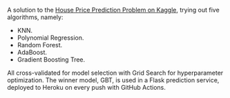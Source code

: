 A solution to the [House Price Prediction Problem on Kaggle](https://www.kaggle.com/c/house-prices-advanced-regression-techniques), trying out five algorithms, namely:

* KNN.
* Polynomial Regression.
* Random Forest.
* AdaBoost.
* Gradient Boosting Tree.

All cross-validated for model selection with Grid Search for hyperparameter optimization. The winner model, GBT, is used in a Flask prediction service, deployed to Heroku on every push with GitHub Actions.

